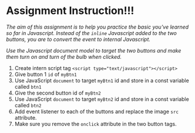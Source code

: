 
# Assignment Instruction!!!
*The aim of this assignment is to help you practice the basic you've learned so far in Javascript. Instead of the `inline` Javascript added to the two buttons, you are to convert the event to internal Javascript.*

*Use the Javascript document model to target the two buttons and make them turn on and turn of the bulb when clicked.*

1. Create intern script tag `<script type="text/javascript"></script>`
2. Give button 1 `id` of `myBtn1`
3. Use JavaScript `document` to target `myBtn1` id and store in a const variable called `btn1`
4. Give the second button id of `myBtn2`
5. Use JavaScript `document` to target `myBtn2` id and store in a const variable called `btn2`
6. Add event listener to each of the buttons and replace the image `src` attribute.
7. Make sure you remove the `onclick` attribute in the two button tags.
